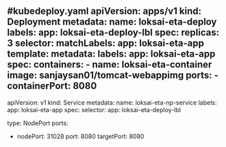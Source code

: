 #kubedeploy.yaml
apiVersion: apps/v1
kind: Deployment
metadata:
  name: loksai-eta-deploy
  labels:
    app: loksai-eta-deploy-lbl
spec:
  replicas: 3
  selector:
    matchLabels:
      app: loksai-eta-app
  template:
    metadata:
      labels:
        app: loksai-eta-app
    spec:
      containers:
      - name: loksai-eta-container
        image: sanjaysan01/tomcat-webappimg
        ports:
        - containerPort: 8080
---
apiVersion: v1
kind: Service
metadata:
  name: loksai-eta-np-service
  labels:
    app: loksai-eta-app
spec:
  selector:
    app: loksai-eta-deploy-lbl

  type: NodePort
  ports:
  - nodePort: 31028
    port: 8080
    targetPort: 8080
